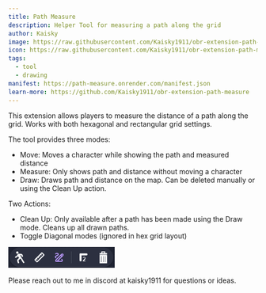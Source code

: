 ```yaml
---
title: Path Measure
description: Helper Tool for measuring a path along the grid
author: Kaisky
image: https://raw.githubusercontent.com/Kaisky1911/obr-extension-path-measure/main/image.png
icon: https://raw.githubusercontent.com/Kaisky1911/obr-extension-path-measure/main/public/icon.svg
tags:
  - tool
  - drawing
manifest: https://path-measure.onrender.com/manifest.json
learn-more: https://github.com/Kaisky1911/obr-extension-path-measure
---
```


This extension allows players to measure the distance of a path along the grid. Works with both hexagonal and rectangular grid settings.

The tool provides three modes:
  - Move: Moves a character while showing the path and measured distance
  - Measure: Only shows path and distance without moving a character
  - Draw: Draws path and distance on the map. Can be deleted manually or using the Clean Up action.

Two Actions:
  - Clean Up: Only available after a path has been made using the Draw mode. Cleans up all drawn paths.
  - Toggle Diagonal modes (ignored in hex grid layout)

![path-measure-tools example](https://raw.githubusercontent.com/Kaisky1911/obr-extension-path-measure/main/tools.png)

Please reach out to me in discord at kaisky1911 for questions or ideas.